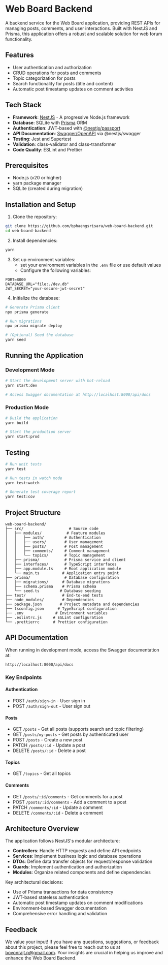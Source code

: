 # Web Board Backend

A backend service for the Web Board application, providing REST APIs for managing posts, comments, and user interactions. Built with NestJS and Prisma, this application offers a robust and scalable solution for web forum functionality.

## Features

- User authentication and authorization
- CRUD operations for posts and comments
- Topic categorization for posts
- Search functionality for posts (title and content)
- Automatic post timestamp updates on comment activities

## Tech Stack

- **Framework**: [NestJS](https://nestjs.com/) - A progressive Node.js framework
- **Database**: SQLite with [Prisma](https://www.prisma.io/) ORM
- **Authentication**: JWT-based with [@nestjs/passport](https://docs.nestjs.com/security/authentication)
- **API Documentation**: [Swagger/OpenAPI](https://swagger.io/) via @nestjs/swagger
- **Testing**: Jest and Supertest
- **Validation**: class-validator and class-transformer
- **Code Quality**: ESLint and Prettier

## Prerequisites

- Node.js (v20 or higher)
- yarn package manager
- SQLite (created during migration)

## Installation and Setup

1. Clone the repository:

```bash
git clone https://github.com/bphaengsrisara/web-board-backend.git
cd web-board-backend
```

2. Install dependencies:

```bash
yarn
```

3. Set up environment variables:
   - set your environment variables in the `.env` file or use default values
   - Configure the following variables:

```env
PORT=8000
DATABASE_URL="file:./dev.db"
JWT_SECRET="your-secure-jwt-secret"
```

4. Initialize the database:

```bash
# Generate Prisma client
npx prisma generate

# Run migrations
npx prisma migrate deploy

# (Optional) Seed the database
yarn seed
```

## Running the Application

### Development Mode

```bash
# Start the development server with hot-reload
yarn start:dev

# Access Swagger documentation at http://localhost:8000/api/docs
```

### Production Mode

```bash
# Build the application
yarn build

# Start the production server
yarn start:prod
```

## Testing

```bash
# Run unit tests
yarn test

# Run tests in watch mode
yarn test:watch

# Generate test coverage report
yarn test:cov
```

## Project Structure

```
web-board-backend/
├── src/                    # Source code
│   ├── modules/           # Feature modules
│   │   ├── auth/         # Authentication
│   │   ├── users/        # User management
│   │   ├── posts/        # Post management
│   │   ├── comments/     # Comment management
│   │   └── topics/       # Topic management
│   ├── prisma/           # Prisma service and client
│   ├── interfaces/       # TypeScript interfaces
│   ├── app.module.ts     # Root application module
│   └── main.ts          # Application entry point
├── prisma/               # Database configuration
│   ├── migrations/      # Database migrations
│   ├── schema.prisma    # Prisma schema
│   └── seed.ts         # Database seeding
├── test/                # End-to-end tests
├── node_modules/        # Dependencies
├── package.json        # Project metadata and dependencies
├── tsconfig.json      # TypeScript configuration
├── .env              # Environment variables
├── .eslintrc.js     # ESLint configuration
└── .prettierrc      # Prettier configuration
```

## API Documentation

When running in development mode, access the Swagger documentation at:

```
http://localhost:8000/api/docs
```

### Key Endpoints

#### Authentication

- POST `/auth/sign-in` - User sign in
- POST `/auth/sign-out` - User sign out

#### Posts

- GET `/posts` - Get all posts (supports search and topic filtering)
- GET `/posts/my-posts` - Get posts by authenticated user
- POST `/posts` - Create a new post
- PATCH `/posts/:id` - Update a post
- DELETE `/posts/:id` - Delete a post

#### Topics

- GET `/topics` - Get all topics

#### Comments

- GET `/posts/:id/comments` - Get comments for a post
- POST `/posts/:id/comments` - Add a comment to a post
- PATCH `/comments/:id` - Update a comment
- DELETE `/comments/:id` - Delete a comment

## Architecture Overview

The application follows NestJS's modular architecture:

- **Controllers**: Handle HTTP requests and define API endpoints
- **Services**: Implement business logic and database operations
- **DTOs**: Define data transfer objects for request/response validation
- **Guards**: Implement authentication and authorization
- **Modules**: Organize related components and define dependencies

Key architectural decisions:

- Use of Prisma transactions for data consistency
- JWT-based stateless authentication
- Automatic post timestamp updates on comment modifications
- Environment-based Swagger documentation
- Comprehensive error handling and validation

## Feedback

We value your input! If you have any questions, suggestions, or feedback about this project, please feel free to reach out to us at bovonrajt.p@gmail.com. Your insights are crucial in helping us improve and enhance the Web Board Backend.
